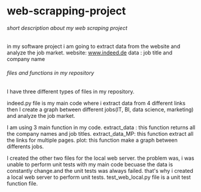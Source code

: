 # web-scrapping-project
###### short description about my web scraping project
in my software project i am going to extract data from the website and analyze the job market.
website: www.indeed.de
data : job title and company name

###### files and functions in my repository

I have three different types of files in my repository.

indeed.py file is my main code where i extract data from 4 different links then I create a graph between different jobs(IT, BI, data science, marketing) and analyze the job market.

I am using 3 main function in my code.
extract_data : this function returns all the company names and job titles.
extract_data_MP: this function extract all the links for multiple pages.
plot: this function make a graph between differents jobs.

I created the other two files for the local web server. the problem was, i was unable to perform unit tests with my main code becuase the data is constantly change.and the unit tests was always failed. that's why i created a local web server to perform unit tests.
test_web_local.py file is a unit test function file.

